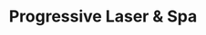 ---
title: "Progressive Laser & Spa"
url: /endicott/progressive-laser-and-spa/
shop: hairdresser
---
